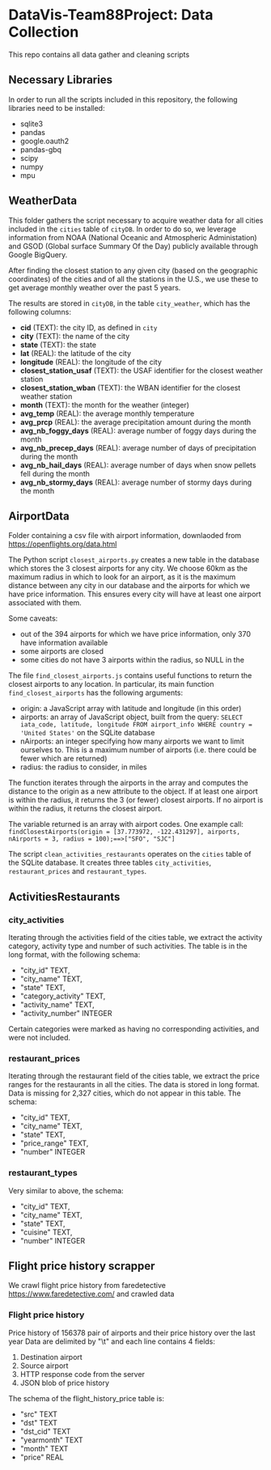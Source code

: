 # DataVis-Team88Project: Data Collection
This repo contains all data gather and cleaning scripts

## Necessary Libraries
In order to run all the scripts included in this repository, the following libraries need
to be installed:
* sqlite3
* pandas
* google.oauth2
* pandas-gbq
* scipy
* numpy
* mpu

## WeatherData

This folder gathers the script necessary to acquire weather data for all cities included
in the `cities` table of `cityDB`. In order to do so, we leverage information from NOAA
(National Oceanic and Atmospheric Administation) and GSOD (Global surface Summary Of the Day)
publicly available through Google BigQuery.

After finding the closest station to any given city (based on the geographic coordinates) of
the cities and of all the stations in the U.S., we use these to get average monthly weather
over the past 5 years.

The results are stored in `cityDB`, in the table `city_weather`, which has the following
columns:
* **cid** (TEXT): the city ID, as defined in `city`
* **city** (TEXT): the name of the city
* **state** (TEXT): the state
* **lat** (REAL): the latitude of the city
* **longitude** (REAL): the longitude of the city
* **closest_station_usaf** (TEXT): the USAF identifier for the closest weather station
* **closest_station_wban** (TEXT): the WBAN identifier for the closest weather station
* **month** (TEXT): the month for the weather (integer)
* **avg_temp** (REAL): the average monthly temperature
* **avg_prcp** (REAL): the average precipitation amount during the month
* **avg_nb_foggy_days** (REAL): average number of foggy days during the month
* **avg_nb_precep_days** (REAL): average number of days of precipitation during the month
* **avg_nb_hail_days** (REAL): average number of days when snow pellets fell during the month
* **avg_nb_stormy_days** (REAL): average number of stormy days during the month

## AirportData

Folder containing a csv file with airport information,
downlaoded from https://openflights.org/data.html

The Python script `closest_airports.py` creates a new table
in the database which stores the 3 closest airports for any city. We choose
60km as the maximum radius in which to look for an airport, as it is the maximum
distance between any city in our database and the airports for which we have price information.
This ensures every city will have at least one airport associated with them.

Some caveats:
* out of the 394 airports for which we have price information, only 370 have information available
* some airports are closed
* some cities do not have 3 airports within the radius, so NULL in the 

The file `find_closest_airports.js` contains useful functions to return the closest airports to any location. In particular, its main function `find_closest_airports` has the following arguments:
* origin: a JavaScript array with latitude and longitude (in this order)
* airports: an array of JavaScript object, built from the query: ```SELECT iata_code, latitude, longitude FROM airport_info WHERE country = 'United States'``` on the SQLite database
* nAirports: an integer specifying how many airports we want to limit ourselves to. This is a maximum number of airports (i.e. there could be fewer which are returned)
* radius: the radius to consider, in miles

The function iterates through the airports in the array and computes the distance to the origin as a new attribute to the object. If at least one airport is within the radius, it returns the 3 (or fewer) closest airports. If no airport is within the radius, it returns the closest airport.

The variable returned is an array with airport codes. One example call:
```findClosestAirports(origin = [37.773972, -122.431297], airports, nAirports = 3, radius = 100);==>["SFO", "SJC"]```

The script `clean_activities_restaurants` operates on the `cities` table of the SQLite 
database. It creates three tables `city_activities`, `restaurant_prices` and `restaurant_types`.

## ActivitiesRestaurants

### city_activities

Iterating through the activities field of the cities table, we extract the activity category,
activity type and number of such activities. The table is in the long format, with the following
schema:

* "city_id" TEXT,
* "city_name" TEXT,
* "state" TEXT,
* "category_activity" TEXT,
* "activity_name" TEXT,
* "activity_number" INTEGER

Certain categories were marked as having no corresponding activities, and were not included.

### restaurant_prices

Iterating through the restaurant field of the cities table, we extract the price ranges for
the restaurants in all the cities. The data is stored in long format.
Data is missing for 2,327 cities, which do not appear in this table. The schema:

* "city_id" TEXT,
* "city_name" TEXT,
* "state" TEXT,
* "price_range" TEXT,
* "number" INTEGER

### restaurant_types

Very similar to above, the schema:

* "city_id" TEXT,
* "city_name" TEXT,
* "state" TEXT,
* "cuisine" TEXT,
* "number" INTEGER


## Flight price history scrapper
We crawl flight price history from faredetective https://www.faredetective.com/ and crawled data

### Flight price history
Price history of 156378 pair of airports and their price history over the last year
Data are delimited by "\t" and each line contains 4 fields: 
1. Destination airport
2. Source airport
3. HTTP response code from the server
4. JSON blob of price history

The schema of the flight_history_price table is:
* "src" TEXT
* "dst" TEXT
* "dst_cid" TEXT
* "yearmonth" TEXT
* "month" TEXT
* "price" REAL 
